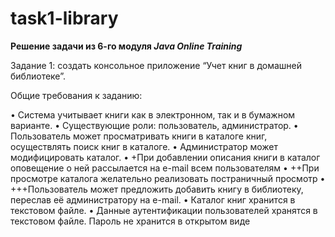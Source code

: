 # task1-library

**Решение задачи из 6-го модуля *Java Online Training***

Задание 1: создать консольное приложение “Учет книг в домашней библиотеке”.

Общие требования к заданию:

• Система учитывает книги как в электронном, так и в бумажном варианте.
• Существующие роли: пользователь, администратор.
• Пользователь может просматривать книги в каталоге книг, осуществлять поиск
книг в каталоге.
• Администратор может модифицировать каталог.
• +При добавлении описания книги в каталог оповещение о ней рассылается на
e-mail всем пользователям
• ++При просмотре каталога желательно реализовать постраничный просмотр
• +++Пользователь может предложить добавить книгу в библиотеку, переслав её
администратору на e-mail.
• Каталог книг хранится в текстовом файле.
• Данные аутентификации пользователей хранятся в текстовом файле. Пароль
не хранится в открытом виде

